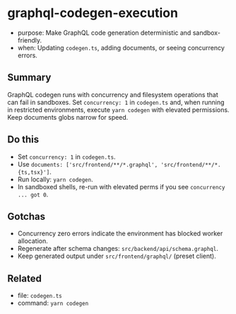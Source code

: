 # graphql-codegen-execution

- purpose: Make GraphQL code generation deterministic and sandbox-friendly.
- when: Updating `codegen.ts`, adding documents, or seeing concurrency errors.

## Summary

GraphQL codegen runs with concurrency and filesystem operations that can fail in sandboxes.
Set `concurrency: 1` in `codegen.ts` and, when running in restricted environments, execute
`yarn codegen` with elevated permissions. Keep documents globs narrow for speed.

## Do this

- Set `concurrency: 1` in `codegen.ts`.
- Use `documents: ['src/frontend/**/*.graphql', 'src/frontend/**/*.{ts,tsx}']`.
- Run locally: `yarn codegen`.
- In sandboxed shells, re-run with elevated perms if you see `concurrency ... got 0`.

## Gotchas

- Concurrency zero errors indicate the environment has blocked worker allocation.
- Regenerate after schema changes: `src/backend/api/schema.graphql`.
- Keep generated output under `src/frontend/graphql/` (preset client).

## Related

- file: `codegen.ts`
- command: `yarn codegen`
